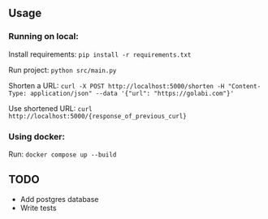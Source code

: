 ## Usage

### Running on local:

Install requirements: ```pip install -r requirements.txt```

Run project: ```python src/main.py```

Shorten a URL: ```curl -X POST http://localhost:5000/shorten -H "Content-Type: application/json" --data '{"url": "https://golabi.com"}'```

Use shortened URL: ```curl http://localhost:5000/{response_of_previous_curl}```

### Using docker:

Run: ```docker compose up --build```

## TODO
- Add postgres database
- Write tests
